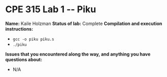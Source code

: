 # CPE 315 Lab 1 -- Piku

**Name:** Kaile Holzman
**Status of lab:** Complete
**Compilation and execution instructions:**
  * `gcc -o piku piku.s`
  * `./piku`

**Issues that you encountered along the way, and anything you have questions about:**
  * N/A

